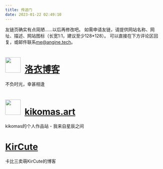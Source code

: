 ```yaml
---
title: 传送门
date: 2023-01-22 02:49:10
---
```

友链页确实有点简陋……以后再修改吧。
如需申请友链，请提供网站名称、网址、描述、网站图标（长宽1:1，建议至少128*128）。
可以直接在下方评论区回复，或邮件联系[me@angine.tech](mailto:me@angine.tech)。

# <img src="https://s1.lozumi.com/logo/icon.png" style="height:1.75em; width:1.75em; margin-right: 6px" /> [洛衣博客](https://www.lozumi.com)
不负时光，幸甚相逢

# <img src="/images/portals/kikomas.art.png" style="height:1.75em; width:1.75em; margin-right: 6px" /> [kikomas.art](https://kikomas.art)
kikomas的个人作品站 - 我来自星辰之间

# [KirCute](https://kircute.jimmytoluene.com/)
卡比三卖萌KirCute的博客
